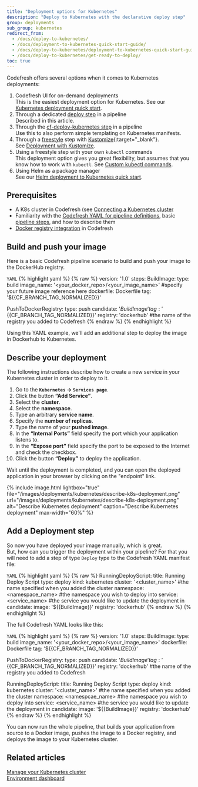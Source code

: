 ```yaml
---
title: "Deployment options for Kubernetes"
description: "Deploy to Kubernetes with the declarative deploy step"
group: deployments
sub_group: kubernetes
redirect_from:
  - /docs/deploy-to-kubernetes/
  - /docs/deployment-to-kubernetes-quick-start-guide/
  - /docs/deploy-to-kubernetes/deployment-to-kubernetes-quick-start-guide/
  - /docs/deploy-to-kubernetes/get-ready-to-deploy/
toc: true
---
```


Codefresh offers several options when it comes to Kubernetes deployments:

1. Codefresh UI for on-demand deployments  
  This is the easiest deployment option for Kubernetes. See our [Kubernetes deployment quick start]({{site.baseurl}}/docs/quick-start/ci-quickstart/deploy-to-kubernetes/).
1. Through a dedicated [deploy step]({{site.baseurl}}/docs/pipelines/steps/deploy/) in a pipeline  
  Described in this article.
1. Through the [cf-deploy-kubernetes step]({{site.baseurl}}/docs/ci-cd-guides/kubernetes-templating/) in a pipeline  
  Use this to also perform simple templating on Kubernetes manifests.
1. Through a [freestyle]({{site.baseurl}}/docs/pipelines/steps/freestyle/) step with [Kustomize](https://kustomize.io){:target="\_blank"}.  
  See [Deployment with Kustomize]({{site.baseurl}}/docs/example-catalog/cd-examples/deploy-with-kustomize).
1. Using a freestyle step with your own `kubectl` commands  
  This deployment option gives you great flexibility, but assumes that you know how to work with `kubectl`. See [Custom kubectl commands]({{site.baseurl}}/docs/deployments/kubernetes/custom-kubectl-commands/).
1. Using Helm as a package manager  
  See our [Helm deployment to Kubernetes quick start]({{site.baseurl}}/docs/quick-start/ci-quickstart/deploy-with-helm/).

## Prerequisites

* A K8s cluster in Codefresh (see [Connecting a Kubernetes cluster]({{site.baseurl}}/docs/integrations/kubernetes/#connect-a-kubernetes-cluster) 
* Familiarity with the [Codefresh YAML for pipeline definitions]({{site.baseurl}}/docs/pipelines/what-is-the-codefresh-yaml/), basic [pipeline steps]({{site.baseurl}}/docs/pipelines/steps/), and how to describe them
* [Docker registry integration]({{site.baseurl}}/docs/integrations/docker-registries/) in Codefresh
  
## Build and push your image
Here is a basic Codefresh pipeline scenario to build and push your image to the DockerHub registry.
  
  `YAML`
{% highlight yaml %}
{% raw %}
version: '1.0'
steps:
  BuildImage:
    type: build
    image_name: '<your_docker_repo>/<your_image_name>' #specify your future image reference here
    dockerfile: Dockerfile
    tag: '${{CF_BRANCH_TAG_NORMALIZED}}'
    
  PushToDockerRegistry:
    type: push
    candidate: '${{BuildImage}}'
    tag: '${{CF_BRANCH_TAG_NORMALIZED}}'
    registry: 'dockerhub' #the name of the registry you added to Codefresh
{% endraw %}
{% endhighlight %}

Using this YAML example, we'll add an additional step to deploy the image in Dockerhub to Kubernetes.

## Describe your deployment
The following instructions describe how to create a new service in your Kubernetes cluster in order to deploy to it.
<!--- >If you're deploying to an existing service in your Kubernetes cluster, please skip to the [next step]({{site.baseurl}}/docs/getting-started/deployment-to-kubernetes-quick-start-guide/#add-a-deployment-step).  -->


 1. Go to the **`Kubernetes` &#8594; `Services page`**.
 1. Click the button **“Add Service”**.
 1. Select the **cluster**.
 1. Select the **namespace**.
 1. Type an arbitrary **service name**.
 1. Specify the **number of replicas**.
 1. Type the name of your **pushed image**.
 1. In the **“Internal Ports”** field specify the port which your application listens to.
 1. In the **“Expose port”** field specify the port to be exposed to the Internet and check the checkbox.
 1. Click the button **“Deploy”** to deploy the application.
  
Wait until the deployment is completed, and you can open the deployed application in your browser by clicking on the "endpoint" link.

{% include image.html 
lightbox="true" 
file="/images/deployments/kubernetes/describe-k8s-deployment.png" 
url="/images/deployments/kubernetes/describe-k8s-deployment.png" 
alt="Describe Kubernetes deployment" 
caption="Describe Kubernetes deployment" 
max-width="60%" 
%}

## Add a Deployment step
So now you have deployed your image manually, which is great.  
But, how can you trigger the deployment within your pipeline? For that you will need to add a step of type `Deploy` type to the Codefresh YAML manifest file:

  `YAML`
{% highlight yaml %}
{% raw %}
RunningDeployScript:
    title: Running Deploy Script
    type: deploy
    kind: kubernetes
    cluster: '<cluster_name>' #the name specified when you added the cluster
    namespace: <namespace_name> #the namespace you wish to deploy into
    service: <service_name> #the service you would like to update the deployment in
    candidate:
      image: '${{BuildImage}}'
      registry: 'dockerhub'
{% endraw %}
{% endhighlight %}

The full Codefresh YAML looks like this:

  `YAML`
{% highlight yaml %}
{% raw %}
version: '1.0'
steps:
  BuildImage:
    type: build
    image_name: '<your_docker_repo>/<your_image_name>'
    dockerfile: Dockerfile
    tag: '${{CF_BRANCH_TAG_NORMALIZED}}'
    
  PushToDockerRegistry:
    type: push
    candidate: '${{BuildImage}}'
    tag: '${{CF_BRANCH_TAG_NORMALIZED}}'
    registry: 'dockerhub' #the name of the registry you added to Codefresh
    
  RunningDeployScript:
    title: Running Deploy Script
    type: deploy
    kind: kubernetes
    cluster: '<cluster_name>' #the name specified when you added the cluster
    namespace: <namespcae_name> #the namespace you wish to deploy into
    service: <service_name> #the service you would like to update the deployment in
    candidate:
      image: '${{BuildImage}}'
      registry: 'dockerhub'
{% endraw %}
{% endhighlight %}

You can now run the whole pipeline, that builds your application from source to a Docker image, pushes the image to a Docker registry, and deploys the image to your Kubernetes cluster.

## Related articles
[Manage your Kubernetes cluster]({{site.baseurl}}/docs/deployments/kubernetes/manage-kubernetes/)  
[Environment dashboard]({{site.baseurl}}/docs/deployments/kubernetes/environment-dashboard/)  
